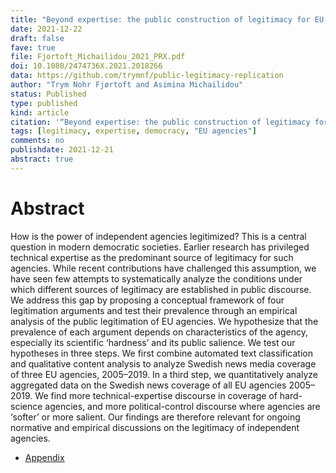 ```yaml
---
title: "Beyond expertise: the public construction of legitimacy for EU agencies"
date: 2021-12-22
draft: false
fave: true
file: Fjortoft_Michailidou_2021_PRX.pdf
doi: 10.1080/2474736X.2021.2018266
data: https://github.com/trymnf/public-legitimacy-replication
author: "Trym Nohr Fjørtoft and Asimina Michailidou"
status: Published
type: published
kind: article
citation: '“Beyond expertise: the public construction of legitimacy for EU agencies.” <em>Political Research Exchange</em>.'
tags: [legitimacy, expertise, democracy, "EU agencies"]
comments: no
publishdate: 2021-12-21
abstract: true
---
```


# Abstract

How is the power of independent agencies legitimized? This is a central question in modern democratic societies. Earlier research has privileged technical expertise as the predominant source of legitimacy for such agencies. While recent contributions have challenged this assumption, we have seen few attempts to systematically analyze the conditions under which different sources of legitimacy are established in public discourse. We address this gap by proposing a conceptual framework of four legitimation arguments and test their prevalence through an empirical analysis of the public legitimation of EU agencies. We hypothesize that the prevalence of each argument depends on characteristics of the agency, especially its scientific ‘hardness’ and its public salience. We test our hypotheses in three steps. We first combine automated text classification and qualitative content analysis to analyze Swedish news media coverage of three EU agencies, 2005–2019. In a third step, we quantitatively analyze aggregated data on the Swedish news coverage of all EU agencies 2005–2019. We find more technical-expertise discourse in coverage of hard-science agencies, and more political-control discourse where agencies are ‘softer’ or more salient. Our findings are therefore relevant for ongoing normative and empirical discussions on the legitimacy of independent agencies.

* [Appendix](/files/supplementary/prx-online-appendix.pdf) 
